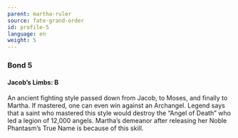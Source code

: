 ```yaml
---
parent: martha-ruler
source: fate-grand-order
id: profile-5
language: en
weight: 5
---
```


### Bond 5

#### Jacob’s Limbs: B

An ancient fighting style passed down from Jacob, to Moses, and finally to Martha. If mastered, one can even win against an Archangel. Legend says that a saint who mastered this style would destroy the “Angel of Death” who led a legion of 12,000 angels. Martha’s demeanor after releasing her Noble Phantasm’s True Name is because of this skill.
